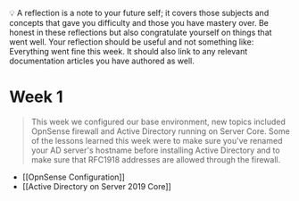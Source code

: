 :bulb: A reflection is a note to your future self; it covers those subjects and concepts that gave you difficulty and those you have mastery over. Be honest in these reflections but also congratulate yourself on things that went well. Your reflection should be useful and not something like: Everything went fine this week.  It should also link to any relevant documentation articles you have authored as well.
# Week 1
> This week we configured our base environment, new topics included OpnSense firewall and Active Directory running on Server Core. Some of the lessons learned this week were to make sure you've renamed your AD server's hostname before installing Active Directory and to make sure that RFC1918 addresses are allowed through the firewall.
* [[OpnSense Configuration]]
* [[Active Directory on Server 2019 Core]]